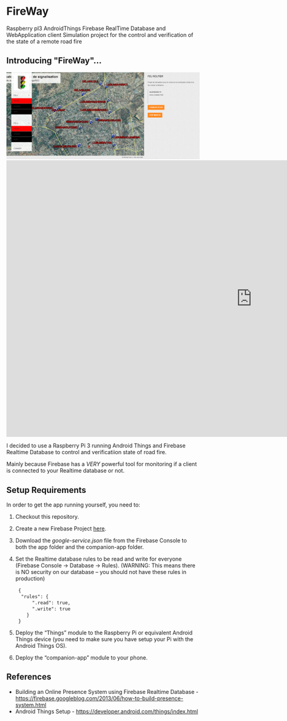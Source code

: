 # FireWay
 Raspberry pI3 AndroidThings Firebase RealTime Database and WebApplication client
Simulation project for the control and verification of the state of a remote road fire

## Introducing "FireWay"... ##

<img src="fireway_webapp.PNG" alt="phone image" width="800px" />

<iframe align="center" width="1280" height="720" src="https://www.youtube.com/embed/3cWpZ1yhSFE" frameborder="0" allow="autoplay; encrypted-media" allowfullscreen></iframe>

I decided to use a Raspberry Pi 3 running Android Things and Firebase Realtime Database to control and verificatiion state of road fire. 

Mainly because Firebase has a *VERY* powerful tool for monitoring if a client is connected to your Realtime database or not. 

## Setup Requirements

In order to get the app running yourself, you need to:

1. Checkout this repository.
2. Create a new Firebase Project [here](https://firebase.google.com).
3. Download the *google-service.json* file from the Firebase Console to both the app folder and the companion-app folder.
4. Set the Realtime database rules to be read and write for everyone (Firebase Console -> Database -> Rules). (WARNING: This means there is NO security on our database – you should not have these rules in production)

	    {
	     "rules": {
	         ".read": true,
	         ".write": true
	       }
	    }

5. Deploy the “Things” module to the Raspberry Pi or equivalent Android Things device (you need to make sure you have setup your Pi with the Android Things OS).
6. Deploy the “companion-app” module to your phone.





## References

- Building an Online Presence System using Firebase Realtime Database - https://firebase.googleblog.com/2013/06/how-to-build-presence-system.html
- Android Things Setup - https://developer.android.com/things/index.html
